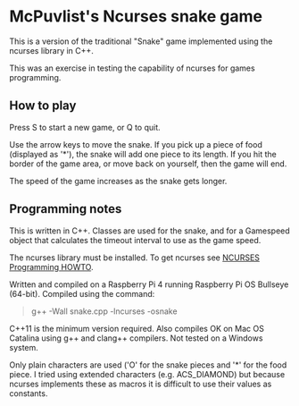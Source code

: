McPuvlist's Ncurses snake game
==============================

This is a version of the traditional "Snake" game implemented 
using the ncurses library in C++.

This was an exercise in testing the capability of ncurses for
games programming.

How to play
-----------

Press S to start a new game, or Q to quit.

Use the arrow keys to move the snake. If you pick up a piece of 
food (displayed as '*'), the snake will add one piece to its length.
If you hit the border of the game area, or move back on yourself, then
the game will end.

The speed of the game increases as the snake gets longer.

Programming notes
-----------------

This is written in C++. Classes are used for the snake, and for a Gamespeed object
that calculates the timeout interval to use as the game speed.

The ncurses library must be installed. To get ncurses see [NCURSES Programming HOWTO](https://tldp.org/HOWTO/NCURSES-Programming-HOWTO/).

Written and compiled on a Raspberry Pi 4 running Raspberry Pi OS Bullseye (64-bit).
Compiled using the command:
>g++ -Wall snake.cpp -lncurses -osnake

C++11 is the minimum version required. Also compiles OK on Mac OS Catalina using g++ and clang++ compilers. Not tested on a Windows system.

Only plain characters are used ('O' for the snake pieces and '*' for the food piece.
I tried using extended characters (e.g. ACS_DIAMOND) but because ncurses implements
these as macros it is difficult to use their values as constants.
